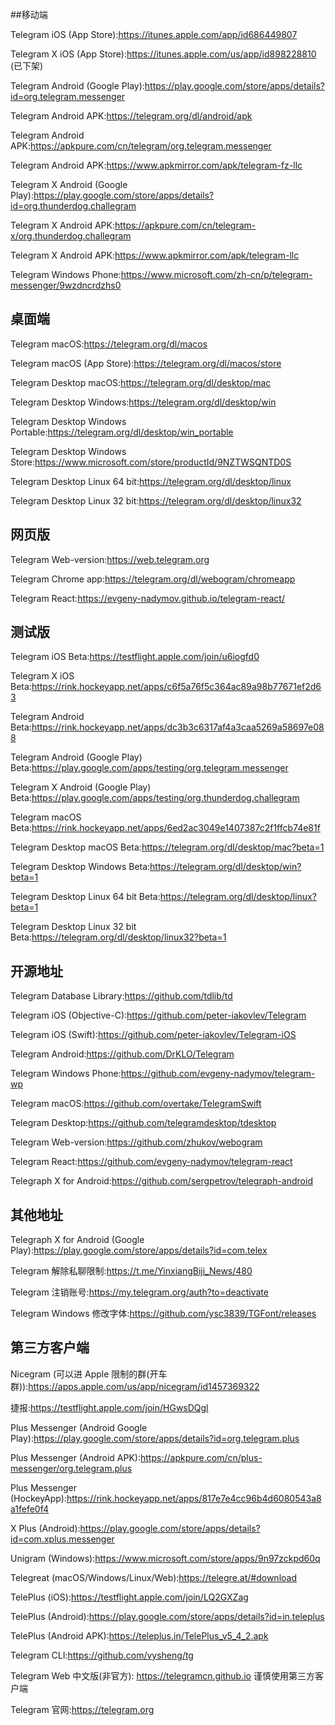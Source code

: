 ##移动端 

Telegram iOS (App Store):https://itunes.apple.com/app/id686449807

Telegram X iOS (App Store):https://itunes.apple.com/us/app/id898228810 (已下架)

Telegram Android (Google Play):https://play.google.com/store/apps/details?id=org.telegram.messenger

Telegram Android APK:https://telegram.org/dl/android/apk

Telegram Android APK:https://apkpure.com/cn/telegram/org.telegram.messenger

Telegram Android APK:https://www.apkmirror.com/apk/telegram-fz-llc

Telegram X Android (Google Play):https://play.google.com/store/apps/details?id=org.thunderdog.challegram

Telegram X Android APK:https://apkpure.com/cn/telegram-x/org.thunderdog.challegram

Telegram X Android APK:https://www.apkmirror.com/apk/telegram-llc

Telegram Windows Phone:https://www.microsoft.com/zh-cn/p/telegram-messenger/9wzdncrdzhs0

## 桌面端

Telegram macOS:https://telegram.org/dl/macos

Telegram macOS (App Store):https://telegram.org/dl/macos/store

Telegram Desktop macOS:https://telegram.org/dl/desktop/mac

Telegram Desktop Windows:https://telegram.org/dl/desktop/win

Telegram Desktop Windows Portable:https://telegram.org/dl/desktop/win_portable

Telegram Desktop Windows Store:https://www.microsoft.com/store/productId/9NZTWSQNTD0S

Telegram Desktop Linux 64 bit:https://telegram.org/dl/desktop/linux

Telegram Desktop Linux 32 bit:https://telegram.org/dl/desktop/linux32

## 网页版

Telegram Web-version:https://web.telegram.org

Telegram Chrome app:https://telegram.org/dl/webogram/chromeapp

Telegram React:https://evgeny-nadymov.github.io/telegram-react/

## 测试版

Telegram iOS Beta:https://testflight.apple.com/join/u6iogfd0

Telegram X iOS Beta:https://rink.hockeyapp.net/apps/c6f5a76f5c364ac89a98b77671ef2d63

Telegram Android Beta:https://rink.hockeyapp.net/apps/dc3b3c6317af4a3caa5269a58697e088

Telegram Android (Google Play) Beta:https://play.google.com/apps/testing/org.telegram.messenger

Telegram X Android (Google Play) Beta:https://play.google.com/apps/testing/org.thunderdog.challegram

Telegram macOS Beta:https://rink.hockeyapp.net/apps/6ed2ac3049e1407387c2f1ffcb74e81f

Telegram Desktop macOS Beta:https://telegram.org/dl/desktop/mac?beta=1

Telegram Desktop Windows Beta:https://telegram.org/dl/desktop/win?beta=1

Telegram Desktop Linux 64 bit Beta:https://telegram.org/dl/desktop/linux?beta=1

Telegram Desktop Linux 32 bit Beta:https://telegram.org/dl/desktop/linux32?beta=1

## 开源地址
Telegram Database Library:https://github.com/tdlib/td

Telegram iOS (Objective-C):https://github.com/peter-iakovlev/Telegram

Telegram iOS (Swift):https://github.com/peter-iakovlev/Telegram-iOS

Telegram Android:https://github.com/DrKLO/Telegram

Telegram Windows Phone:https://github.com/evgeny-nadymov/telegram-wp

Telegram macOS:https://github.com/overtake/TelegramSwift

Telegram Desktop:https://github.com/telegramdesktop/tdesktop

Telegram Web-version:https://github.com/zhukov/webogram

Telegram React:https://github.com/evgeny-nadymov/telegram-react

Telegraph X for Android:https://github.com/sergpetrov/telegraph-android

## 其他地址

Telegraph X for Android (Google Play):https://play.google.com/store/apps/details?id=com.telex

Telegram 解除私聊限制:https://t.me/YinxiangBiji_News/480

Telegram 注销账号:https://my.telegram.org/auth?to=deactivate

Telegram Windows 修改字体:https://github.com/ysc3839/TGFont/releases

## 第三方客户端

Nicegram (可以进 Apple 限制的群(开车群)):https://apps.apple.com/us/app/nicegram/id1457369322

捷报:https://testflight.apple.com/join/HGwsDQgl

Plus Messenger (Android Google Play):https://play.google.com/store/apps/details?id=org.telegram.plus

Plus Messenger (Android APK):https://apkpure.com/cn/plus-messenger/org.telegram.plus

Plus Messenger (HockeyApp):https://rink.hockeyapp.net/apps/817e7e4cc96b4d6080543a8a1fefe0f4

X Plus (Android):https://play.google.com/store/apps/details?id=com.xplus.messenger

Unigram (Windows):https://www.microsoft.com/store/apps/9n97zckpd60q

Telegreat (macOS/Windows/Linux/Web):https://telegre.at/#download

TelePlus (iOS):https://testflight.apple.com/join/LQ2GXZag

TelePlus (Android):https://play.google.com/store/apps/details?id=in.teleplus

TelePlus (Android APK):https://teleplus.in/TelePlus_v5_4_2.apk

Telegram CLI:https://github.com/vysheng/tg

Telegram Web 中文版(非官方): https://telegramcn.github.io 谨慎使用第三方客户端

Telegram 官网:https://telegram.org
